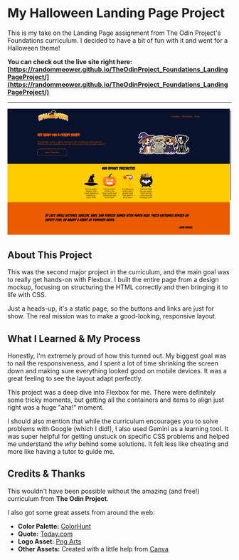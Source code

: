 # My Halloween Landing Page Project

This is my take on the Landing Page assignment from The Odin Project's Foundations curriculum. I decided to have a bit of fun with it and went for a Halloween theme\!

**You can check out the live site right here:**
**[https://randommeower.github.io/TheOdinProject_Foundations_LandingPageProject/](https://randommeower.github.io/TheOdinProject_Foundations_LandingPageProject/)**

---

![A screenshot of the Halloween landing page project](./images/screenshot.png)

## About This Project

This was the second major project in the curriculum, and the main goal was to really get hands-on with Flexbox. I built the entire page from a design mockup, focusing on structuring the HTML correctly and then bringing it to life with CSS.

Just a heads-up, it's a static page, so the buttons and links are just for show. The real mission was to make a good-looking, responsive layout.

## What I Learned & My Process

Honestly, I'm extremely proud of how this turned out. My biggest goal was to nail the responsiveness, and I spent a lot of time shrinking the screen down and making sure everything looked good on mobile devices. It was a great feeling to see the layout adapt perfectly.

This project was a deep dive into Flexbox for me. There were definitely some tricky moments, but getting all the containers and items to align just right was a huge "aha\!" moment.

I should also mention that while the curriculum encourages you to solve problems with Google (which I did\!), I also used Gemini as a learning tool. It was super helpful for getting unstuck on specific CSS problems and helped me understand the _why_ behind some solutions. It felt less like cheating and more like having a tutor to guide me.

## Credits & Thanks

This wouldn't have been possible without the amazing (and free\!) curriculum from **The Odin Project**.

I also got some great assets from around the web:

- **Color Palette:** [ColorHunt](https://colorhunt.co/)
- **Quote:** [Today.com](https://www.google.com/search?q=https://www.today.com/life/holidays/halloween-quotes-rcna41306)
- **Logo Asset:** [Png Arts](https://www.pngarts.com/)
- **Other Assets:** Created with a little help from [Canva](https://www.canva.com/)
